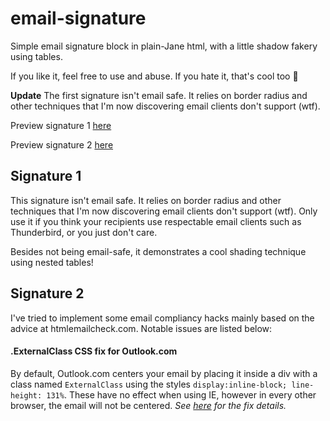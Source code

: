 # email-signature

Simple email signature block in plain-Jane html, with a little shadow fakery using tables.

If you like it, feel free to use and abuse. If you hate it, that's cool too 🙂

**Update**
The first signature isn't email safe. It relies on border radius and other techniques that I'm now
discovering email clients don't support (wtf).

Preview signature 1 [here](https://bigupjeff.github.io/email-signature/email-signature.html)

Preview signature 2 [here](https://bigupjeff.github.io/email-signature/email-signature-new.html)

## Signature 1
This signature isn't email safe. It relies on border radius and other techniques that I'm now
discovering email clients don't support (wtf). Only use it if you think your recipients use
respectable email clients such as Thunderbird, or you just don't care.

Besides not being email-safe, it demonstrates a cool shading technique using nested tables!

## Signature 2
I've tried to implement some email compliancy hacks mainly based on the advice at
htmlemailcheck.com. Notable issues are listed below:

#### .ExternalClass CSS fix for Outlook.com
By default, Outlook.com centers your email by placing it inside a div with a class named
`ExternalClass` using the styles `display:inline-block; line-height: 131%`. These have no effect when
using IE, however in every other browser, the email will not be centered. *See
[here](https://www.htmlemailcheck.com/knowledge-base/recommended-externalclass-css-fix-outlook-com/)
for the fix details.*

#### <style> element not supported in Yandex Mail
The `<style></style>` tag (CSS selectors, classes, and ids) is not supported in Yandex Mail. Try
placing important styles which affect the emails layouting and design as inline styles. *As many of
the styles that can be inlined, have been inlined. The only content in the `<style>` being fixes for
Outlook and a link hover style which isn't essential.*

#### Yahoo! Mail Android only supports styles within the body
For an unknown reason, the Yahoo! Mail Android app only supports the style tag (`<style></style>`)
when it's placed within `<body></body>`. *Sorry Yahoo users, I draw the line at ridiculous HTML
doc structure.*

#### !important styles
Any inline styles using the !important declaration will be ignored in Outlook 2007. *Styles have
been preceded with a property and value withouth the !important flag. Fingers crossed.*

Yahoo! Mail removes the !important rule if there is a space between the display declaration and
!important. *All important rules have been written without a space as is acceptable as per CSS
standards - just crappy to read.*

#### width styles
The width style is supported across most email clients, with only partial support on table elements
in Outlook 2007 to Outlook 2016 and Windows 10 Mail. *What can you do?*

#### max-width style
The max-width style is not supported in 13 known email clients, with only partial support (not
supported on tables) in Android 4.4.4 Mail, BlackBerry and should be avoided from implementing.
*What can you do?*

#### border-radius styles
The border-radius style is not supported in 12 known email clients and should be avoided from
implementing. *The radius styles in this signature are only to give the window a softer appearance
and are not essential to the design.*

#### Gmail .ii a[href] class override
Gmail strips most inline styles and applies it's own rules in flagrant disregard for your code.
Using the `.ii a[href] {` class stops gmail from colouring visited links.

#### Gmail handling inline styles diffrently on different elements
I haven't delved into this too far, but let's say I used 3 x `<b>`s in a row - Gmail will clear
the rules from the `<style>` attribute on the centre one. If I wrap the text in a `<span>` and apply
the `<style>` attribute to that inside the centre `<b>`, they remain intact.

#### Table-wrapper responsive hack
`max-width` isn't supported in emails. To get around that, I've use a hack that involves wrapping
the content in another table and placing the content inside a `<td>` with the desired max width set
as the HTML `width` attribute. The second empty `<td>` pushes the content cell to the left. When
the window is less than the width of the first `<td>`, the cell will respond.

E.g: `<table width="100%"><tr><td width="500px">[content here]</td><td></td></tr></table>`

## Check email-safe CSS properties and HTML elements
https://www.caniemail.com/


## Linting for email HTML
https://www.htmlemailcheck.com/check/

Test your email HTML in as many email client and platforms as you can!